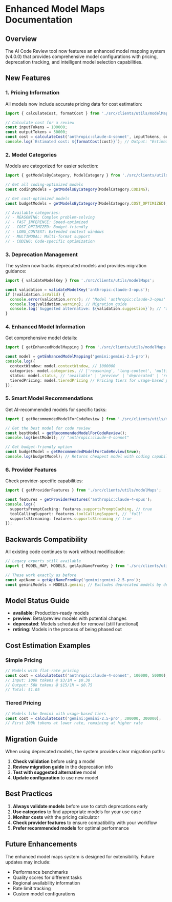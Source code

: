 # Enhanced Model Maps Documentation

## Overview

The AI Code Review tool now features an enhanced model mapping system (v4.0.0) that provides comprehensive model configurations with pricing, deprecation tracking, and intelligent model selection capabilities.

## New Features

### 1. Pricing Information

All models now include accurate pricing data for cost estimation:

```typescript
import { calculateCost, formatCost } from './src/clients/utils/modelMaps';

// Calculate cost for a review
const inputTokens = 100000;
const outputTokens = 50000;
const cost = calculateCost('anthropic:claude-4-sonnet', inputTokens, outputTokens);
console.log(`Estimated cost: ${formatCost(cost)}`); // Output: "Estimated cost: $1.0500 USD"
```

### 2. Model Categories

Models are categorized for easier selection:

```typescript
import { getModelsByCategory, ModelCategory } from './src/clients/utils/modelMaps';

// Get all coding-optimized models
const codingModels = getModelsByCategory(ModelCategory.CODING);

// Get cost-optimized models
const budgetModels = getModelsByCategory(ModelCategory.COST_OPTIMIZED);

// Available categories:
// - REASONING: Complex problem-solving
// - FAST_INFERENCE: Speed-optimized
// - COST_OPTIMIZED: Budget-friendly
// - LONG_CONTEXT: Extended context windows
// - MULTIMODAL: Multi-format support
// - CODING: Code-specific optimization
```

### 3. Deprecation Management

The system now tracks deprecated models and provides migration guidance:

```typescript
import { validateModelKey } from './src/clients/utils/modelMaps';

const validation = validateModelKey('anthropic:claude-3-opus');
if (!validation.isValid) {
  console.error(validation.error); // "Model 'anthropic:claude-3-opus' is deprecated"
  console.log(validation.warning); // Migration guide
  console.log(`Suggested alternative: ${validation.suggestion}`); // "anthropic:claude-4-opus"
}
```

### 4. Enhanced Model Information

Get comprehensive model details:

```typescript
import { getEnhancedModelMapping } from './src/clients/utils/modelMaps';

const model = getEnhancedModelMapping('gemini:gemini-2.5-pro');
console.log({
  contextWindow: model.contextWindow, // 1000000
  categories: model.categories, // ['reasoning', 'long-context', 'multimodal']
  status: model.status, // 'available' | 'preview' | 'deprecated' | 'retiring'
  tieredPricing: model.tieredPricing // Pricing tiers for usage-based pricing
});
```

### 5. Smart Model Recommendations

Get AI-recommended models for specific tasks:

```typescript
import { getRecommendedModelForCodeReview } from './src/clients/utils/modelMaps';

// Get the best model for code review
const bestModel = getRecommendedModelForCodeReview();
console.log(bestModel); // "anthropic:claude-4-sonnet"

// Get budget-friendly option
const budgetModel = getRecommendedModelForCodeReview(true);
console.log(budgetModel); // Returns cheapest model with coding capability
```

### 6. Provider Features

Check provider-specific capabilities:

```typescript
import { getProviderFeatures } from './src/clients/utils/modelMaps';

const features = getProviderFeatures('anthropic:claude-4-opus');
console.log({
  supportsPromptCaching: features.supportsPromptCaching, // true
  toolCallingSupport: features.toolCallingSupport, // 'full'
  supportsStreaming: features.supportsStreaming // true
});
```

## Backwards Compatibility

All existing code continues to work without modification:

```typescript
// Legacy exports still available
import { MODEL_MAP, MODELS, getApiNameFromKey } from './src/clients/utils/modelMaps';

// These work exactly as before
const apiName = getApiNameFromKey('gemini:gemini-2.5-pro');
const geminiModels = MODELS.gemini; // Excludes deprecated models by default
```

## Model Status Guide

- **available**: Production-ready models
- **preview**: Beta/preview models with potential changes
- **deprecated**: Models scheduled for removal (still functional)
- **retiring**: Models in the process of being phased out

## Cost Estimation Examples

### Simple Pricing
```typescript
// Models with flat-rate pricing
const cost = calculateCost('anthropic:claude-4-sonnet', 100000, 50000);
// Input: 100k tokens @ $3/1M = $0.30
// Output: 50k tokens @ $15/1M = $0.75
// Total: $1.05
```

### Tiered Pricing
```typescript
// Models like Gemini with usage-based tiers
const cost = calculateCost('gemini:gemini-2.5-pro', 300000, 300000);
// First 200k tokens at lower rate, remaining at higher rate
```

## Migration Guide

When using deprecated models, the system provides clear migration paths:

1. **Check validation** before using a model
2. **Review migration guide** in the deprecation info
3. **Test with suggested alternative** model
4. **Update configuration** to use new model

## Best Practices

1. **Always validate models** before use to catch deprecations early
2. **Use categories** to find appropriate models for your use case
3. **Monitor costs** with the pricing calculator
4. **Check provider features** to ensure compatibility with your workflow
5. **Prefer recommended models** for optimal performance

## Future Enhancements

The enhanced model maps system is designed for extensibility. Future updates may include:

- Performance benchmarks
- Quality scores for different tasks
- Regional availability information
- Rate limit tracking
- Custom model configurations